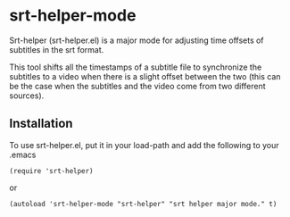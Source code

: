 srt-helper-mode
===============

Srt-helper (srt-helper.el) is a major mode for adjusting time offsets of subtitles in the srt format.

This tool shifts all the timestamps of a subtitle file to synchronize the subtitles to a video when there is a slight offset between the two (this can be the case when the subtitles and the video come from two different sources).

Installation
------------

To use srt-helper.el, put it in your load-path and add the following to your .emacs

```
(require 'srt-helper)
```

 or

```
(autoload 'srt-helper-mode "srt-helper" "srt helper major mode." t)
```
